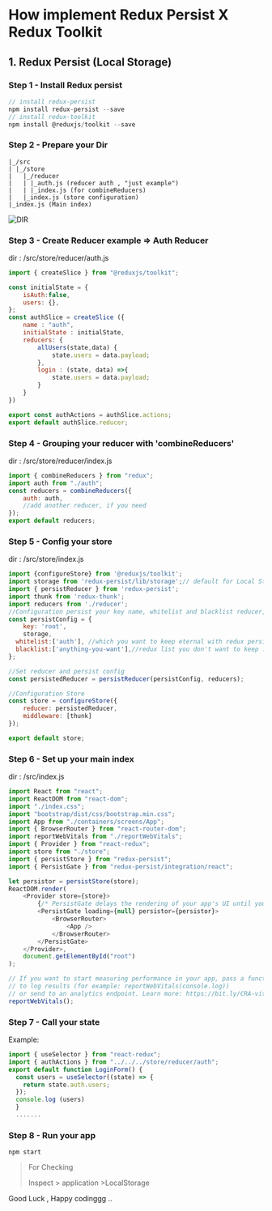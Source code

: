 # How implement Redux Persist X Redux Toolkit

## 1. Redux Persist (Local Storage)

### Step 1 - Install Redux persist

```javascript
// install redux-persist
npm install redux-persist --save
// install redux-toolkit
npm install @reduxjs/toolkit --save
```

### Step 2 - Prepare your Dir

```
|_/src
| |_/store
|   |_/reducer
|	| |_auth.js (reducer auth , "just example")
|   | |_index.js (for combineReducers)
|   |_index.js (store configuration)
|_index.js (Main index)
```
![DIR](https://github.com/jeevva/reduxpersist/Dir.PNG)
### Step 3 - Create Reducer example => Auth Reducer

dir : /src/store/reducer/auth.js

```javascript
import { createSlice } from "@reduxjs/toolkit";

const initialState = {
    isAuth:false,
    users: {},
};
const authSlice = createSlice ({
    name : "auth",
    initialState : initialState,
    reducers: {
        allUsers(state,data) {
            state.users = data.payload;
        },
        login : (state, data) =>{
            state.users = data.payload;
        }
    }
})

export const authActions = authSlice.actions;
export default authSlice.reducer;
```

### Step 4 - Grouping your reducer with 'combineReducers'

dir : /src/store/reducer/index.js

```javascript
import { combineReducers } from "redux";
import auth from "./auth";
const reducers = combineReducers({
    auth: auth,
    //add another reducer, if you need
});
export default reducers;
```

### Step 5 - Config your store 

dir : /src/store/index.js

```javascript
import {configureStore} from '@reduxjs/toolkit';
import storage from 'redux-persist/lib/storage';// default for Local Storage
import { persistReducer } from 'redux-persist';
import thunk from 'redux-thunk';
import reducers from './reducer';
//Configuration persist your key name, whitelist and blacklist reducer, and storage Engine
const persistConfig = {
    key: 'root',
    storage,
  whitelist:['auth'], //which you want to keep eternal with redux persist :)
  blacklist:['anything-you-want'],//redux list you don't want to keep :(
};

//Set reducer and persist config
const persistedReducer = persistReducer(persistConfig, reducers); 

//Configuration Store
const store = configureStore({
    reducer: persistedReducer,
    middleware: [thunk]
});

export default store;
```

### Step 6 - Set up your main index

dir : /src/index.js

```javascript
import React from "react";
import ReactDOM from "react-dom";
import "./index.css";
import "bootstrap/dist/css/bootstrap.min.css";
import App from "./containers/screens/App";
import { BrowserRouter } from "react-router-dom";
import reportWebVitals from "./reportWebVitals";
import { Provider } from "react-redux";
import store from "./store";
import { persistStore } from "redux-persist";
import { PersistGate } from "redux-persist/integration/react";

let persistor = persistStore(store);
ReactDOM.render(
    <Provider store={store}>
    	{/* PersistGate delays the rendering of your app's UI until your persisted state has been retrieved and saved to redux. */}
        <PersistGate loading={null} persistor={persistor}>
            <BrowserRouter>
                <App />
            </BrowserRouter>
        </PersistGate>
    </Provider>,
    document.getElementById("root")
);

// If you want to start measuring performance in your app, pass a function
// to log results (for example: reportWebVitals(console.log))
// or send to an analytics endpoint. Learn more: https://bit.ly/CRA-vitals
reportWebVitals();

```

### Step 7 - Call your state

Example: 

```javascript
import { useSelector } from "react-redux";
import { authActions } from "../../../store/reducer/auth";
export default function LoginForm() {
  const users = useSelector((state) => {
    return state.auth.users;
  });
  console.log (users)
  }
  .......
```

### Step 8 - Run your app

```
npm start
```

> For Checking
>
> Inspect > application >LocalStorage

Good Luck , Happy codinggg ..
